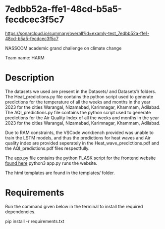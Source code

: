 # 7edbb52a-ffe1-48cd-b5a5-fecdcec3f5c7
https://sonarcloud.io/summary/overall?id=examly-test_7edbb52a-ffe1-48cd-b5a5-fecdcec3f5c7

NASSCOM academic grand challenge on climate change

Team name: HARM

# Description

The datasets we used are present in the Datasets/ and Datasets1/ folders.
The Heat_predictions.py file contains the python script used to generate predictions for the temperature of all the weeks and months in the year 2023 for the cities Warangal, Nizamabad, Karimnagar, Khammam, Adilabad.
The AQI_predictions.py file contains the python script used to generate predictions for the Air Quality Index of all the weeks and months in the year 2023 for the cities Warangal, Nizamabad, Karimnagar, Khammam, Adilabad.

Due to RAM constraints, the VSCode workbench provided was unable to train the LSTM models, and thus the predictions for heat waves and Air quality index are provided seperately in the Heat_wave_predictions.pdf and the AQI_predictions.pdf files respectfully.

The app.py file contains the python FLASK script for the frontend website [found here](https://8080-eeadbadeabbaefdfedabceacf.examlyiopb.examly.io/)
python3 app.py 
runs the website.

The html templates are found in the templates/ folder. 

# Requirements

Run the command given below in the terminal to install the required dependencies.

pip install -r requirements.txt
